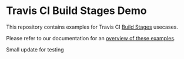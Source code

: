 # Travis CI Build Stages Demo

This repository contains examples for Travis CI [Build Stages](docs.travis-ci.com/user/build-stages/) usecases. 

Please refer to our documentation for an [overview of these examples](http://localhost:4000/user/build-stages/#Examples).

Small update for testing
